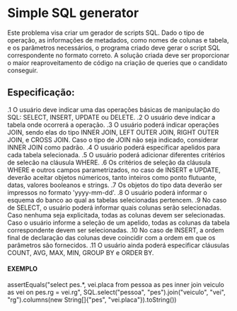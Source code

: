 # Simple SQL generator

Este problema visa criar um gerador de scripts SQL. Dado o tipo de operação, as informações de metadados, como nomes de colunas e tabela, e os parâmetros necessários, o programa criado deve gerar o script SQL correspondente no formato correto.
A solução criada deve ser proporcionar o maior reaproveitamento de código na criação de queries que o candidato conseguir.

## Especificação:

.1 O usuário deve indicar uma das operações básicas de manipulação do SQL: SELECT, INSERT, UPDATE ou DELETE.
.2 O usuário deve indicar a tabela onde ocorrerá a operação.
.3 O usuário poderá indicar operações JOIN, sendo elas do tipo INNER JOIN, LEFT OUTER JOIN, RIGHT OUTER JOIN, e CROSS JOIN. Caso o tipo de JOIN não seja indicado, considerar INNER JOIN como padrão.
.4 O usuário poderá especificar apelidos para cada tabela selecionada.
.5 O usuário poderá adicionar diferentes critérios de selecão na cláusula WHERE.
.6 Os critérios de seleção da cláusula WHERE e outros campos parametrizados, no caso de INSERT e UPDATE, deverão aceitar objetos númericos, tanto inteiros como ponto flutuante, datas, valores booleanos e strings.
.7 Os objetos do tipo data deverão ser impressos no formato 'yyyy-mm-dd'.
.8 O usuário poderá informar o esquema do banco ao qual as tabelas selecionadas pertencem.
.9 No caso de SELECT, o usuário poderá informar quais colunas serão selecionadas. Caso nenhuma seja explicitada, todas as colunas devem ser selecionadas. Caso o usuário informe a seleção de um apelido, todas as colunas da tabela correspondente devem ser selecionadas.
.10 No caso de INSERT, a ordem final de declaração das colunas deve coincidir com a ordem em que os parâmetros são fornecidos.
.11 O usuário ainda poderá especificar cláusulas COUNT, AVG, MAX, MIN, GROUP BY e ORDER BY.

#### EXEMPLO

assertEquals("select pes.*, vei.placa from pessoa as pes inner join veiculo as vei on pes.rg = vei.rg", SQL.select("pessoa", "pes").join("veiculo", "vei", "rg").columns(new String[]{"pes", "vei.placa"}).toString())